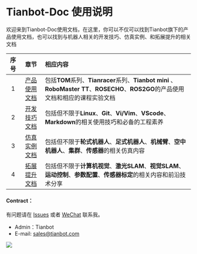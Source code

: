 #  Tianbot-Doc 使用说明 

欢迎来到Tianbot-Doc使用文档，在这里，你可以不仅可以找到Tianbot旗下的产品使用文档，也可以找到与机器人相关的开发技巧、仿真实例、和拓展提升的相关文档

| 序号 | 章节| 相应内容|
| :--: | :--:| :-- |
| 1 |  [产品使用文档](/ "使用手册篇") | 包括**TOM**系列、**Tianracer**系列、**Tianbot mini** 、**RoboMaster TT**、**ROSECHO**、**ROS2GO**的产品使用文档和相应的课程实验文档 |
| 2 |  [开发技巧文档](/basic/ "开发技巧篇") | 包括但不限于**Linux**、**Git**、**Vi/Vim**、**VScode**、**Markdown**的相关使用技巧和必备的工程素养 |
| 3 |  [仿真实例文档](/simulation/ "仿真案例篇") | 包括但不限于**轮式机器人**、**足式机器人**、**机械臂**、**空中机器人**、**集群**、**传感器**的相关仿真内容 |
| 4 |  [拓展提升文档](/advanced/ "拓展提升篇") | 包括但不限于**计算机视觉**、**激光SLAM**、**视觉SLAM**、**运动控制**、**参数配置**、**传感器标定**的相关内容和前沿技术分享 |


#### Contract：

有问题请在 [Issues](https://github.com/tianbot/tianbot_docs/issues) 
或者 [WeChat](https://work.weixin.qq.com/kf/kefu/qrcode?kfcode=kfc023b1f66e23716fd) 联系我。

* Admin：Tianbot
* E-mail: sales@tianbot.com

![](https://work.weixin.qq.com/kf/kefu/qrcode?kfcode=kfc023b1f66e23716fd)
